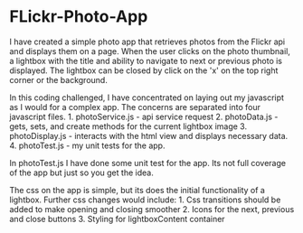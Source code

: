 # FLickr-Photo-App

I have created a simple photo app that retrieves photos from the Flickr api and displays them on a page. When the user clicks on the photo thumbnail, a lightbox with the title and ability to navigate to next or previous photo is displayed. The lightbox can be closed by click on the 'x' on the top right corner or the background. 

In this coding challenged, I have concentrated on laying out my javascript as I would for a complex app. The concerns are separated into four javascript files. 
	1. photoService.js - api service request
	2. photoData.js - gets, sets, and create methods for the current lightbox image
	3. photoDisplay.js - interacts with the html view and displays necessary data.
	4. photoTest.js - my unit tests for the app.

In photoTest.js I have done some unit test for the app. Its not full coverage of the app but just so you get the idea.

The css on the app is simple, but its does the initial functionality of a lightbox.  Further css changes would include:
	1. Css transitions should be added to make opening and closing smoother
	2. Icons for the next, previous and close buttons
	3. Styling for lightboxContent container 
